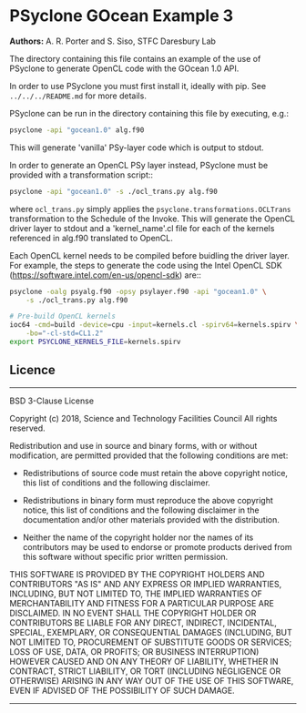 # PSyclone GOcean Example 3

**Authors:** A. R. Porter and S. Siso, STFC Daresbury Lab

The directory containing this file contains an example of the use of
PSyclone to generate OpenCL code with the GOcean 1.0 API.

In order to use PSyclone you must first install it, ideally with pip.
See `../../../README.md` for more details.

PSyclone can be run in the directory containing this file by 
executing, e.g.:

```sh
psyclone -api "gocean1.0" alg.f90
```

This will generate 'vanilla' PSy-layer code which is output to stdout.

In order to generate an OpenCL PSy layer instead, PSyclone must be
provided with a transformation script::

```sh
psyclone -api "gocean1.0" -s ./ocl_trans.py alg.f90
```

where `ocl_trans.py` simply applies the `psyclone.transformations.OCLTrans`
transformation to the Schedule of the Invoke. This will generate the OpenCL
driver layer to stdout and a 'kernel_name'.cl file for each of the kernels
referenced in alg.f90 translated to OpenCL.

Each OpenCL kernel needs to be compiled before buidling the driver layer.
For example, the steps to generate the code using the Intel OpenCL SDK
(https://software.intel.com/en-us/opencl-sdk) are::

```sh
psyclone -oalg psyalg.f90 -opsy psylayer.f90 -api "gocean1.0" \
    -s ./ocl_trans.py alg.f90

# Pre-build OpenCL kernels
ioc64 -cmd=build -device=cpu -input=kernels.cl -spirv64=kernels.spirv \
    -bo="-cl-std=CL1.2"
export PSYCLONE_KERNELS_FILE=kernels.spirv
```

## Licence

-----------------------------------------------------------------------------

BSD 3-Clause License

Copyright (c) 2018, Science and Technology Facilities Council
All rights reserved.

Redistribution and use in source and binary forms, with or without
modification, are permitted provided that the following conditions are met:

* Redistributions of source code must retain the above copyright notice, this
  list of conditions and the following disclaimer.

* Redistributions in binary form must reproduce the above copyright notice,
  this list of conditions and the following disclaimer in the documentation
  and/or other materials provided with the distribution.

* Neither the name of the copyright holder nor the names of its
  contributors may be used to endorse or promote products derived from
  this software without specific prior written permission.

THIS SOFTWARE IS PROVIDED BY THE COPYRIGHT HOLDERS AND CONTRIBUTORS
"AS IS" AND ANY EXPRESS OR IMPLIED WARRANTIES, INCLUDING, BUT NOT
LIMITED TO, THE IMPLIED WARRANTIES OF MERCHANTABILITY AND FITNESS
FOR A PARTICULAR PURPOSE ARE DISCLAIMED. IN NO EVENT SHALL THE
COPYRIGHT HOLDER OR CONTRIBUTORS BE LIABLE FOR ANY DIRECT, INDIRECT,
INCIDENTAL, SPECIAL, EXEMPLARY, OR CONSEQUENTIAL DAMAGES (INCLUDING,
BUT NOT LIMITED TO, PROCUREMENT OF SUBSTITUTE GOODS OR SERVICES;
LOSS OF USE, DATA, OR PROFITS; OR BUSINESS INTERRUPTION) HOWEVER
CAUSED AND ON ANY THEORY OF LIABILITY, WHETHER IN CONTRACT, STRICT
LIABILITY, OR TORT (INCLUDING NEGLIGENCE OR OTHERWISE) ARISING IN
ANY WAY OUT OF THE USE OF THIS SOFTWARE, EVEN IF ADVISED OF THE
POSSIBILITY OF SUCH DAMAGE.

------------------------------------------------------------------------------
